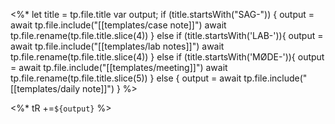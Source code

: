 <%*
  let title = tp.file.title
  var output;
  if (title.startsWith("SAG-")) {
    output = await tp.file.include("[[templates/case note]]")
    await tp.file.rename(tp.file.title.slice(4))
  } else if (title.startsWith('LAB-')){
    output = await  tp.file.include("[[templates/lab notes]]")
    await tp.file.rename(tp.file.title.slice(4))
 } else if (title.startsWith('MØDE-')){
     output = await tp.file.include("[[templates/meeting]]")
     await tp.file.rename(tp.file.title.slice(5))
  } else {
    output = await tp.file.include("[[templates/daily note]]")
  }
%>

<%* tR +=`${output}` %>